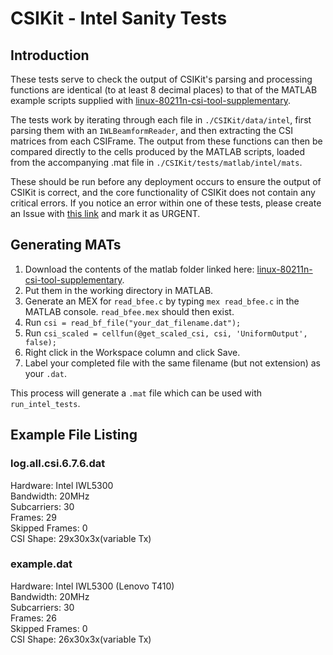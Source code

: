 # CSIKit - Intel Sanity Tests

## Introduction

These tests serve to check the output of CSIKit's parsing and processing functions are identical (to at least 8 decimal places) to that of the MATLAB example scripts supplied with [linux-80211n-csi-tool-supplementary](https://github.com/dhalperi/linux-80211n-csitool-supplementary/matlab).

The tests work by iterating through each file in `./CSIKit/data/intel`, first parsing them with an `IWLBeamformReader`, and then extracting the CSI matrices from each CSIFrame. The output from these functions can then be compared directly to the cells produced by the MATLAB scripts, loaded from the accompanying .mat file in `./CSIKit/tests/matlab/intel/mats`.

These should be run before any deployment occurs to ensure the output of CSIKit is correct, and the core functionality of CSIKit does not contain any critical errors. If you notice an error within one of these tests, please create an Issue with [this link](https://github.com/Gi-z/CSIKit/issues/new) and mark it as URGENT.

## Generating MATs

1. Download the contents of the matlab folder linked here: [linux-80211n-csi-tool-supplementary](https://github.com/dhalperi/linux-80211n-csitool-supplementary/matlab).
2. Put them in the working directory in MATLAB.
3. Generate an MEX for `read_bfee.c` by typing `mex read_bfee.c` in the MATLAB console. `read_bfee.mex` should then exist.
4. Run `csi = read_bf_file("your_dat_filename.dat");`
5. Run `csi_scaled = cellfun(@get_scaled_csi, csi, 'UniformOutput', false);`
6. Right click in the Workspace column and click Save.
7. Label your completed file with the same filename (but not extension) as your `.dat`.

This process will generate a `.mat` file which can be used with `run_intel_tests`.

## Example File Listing

### log.all.csi.6.7.6.dat
Hardware: Intel IWL5300\
Bandwidth: 20MHz\
Subcarriers: 30\
Frames: 29\
Skipped Frames: 0\
CSI Shape: 29x30x3x(variable Tx)

### example.dat
Hardware: Intel IWL5300 (Lenovo T410)\
Bandwidth: 20MHz\
Subcarriers: 30\
Frames: 26\
Skipped Frames: 0\
CSI Shape: 26x30x3x(variable Tx)
